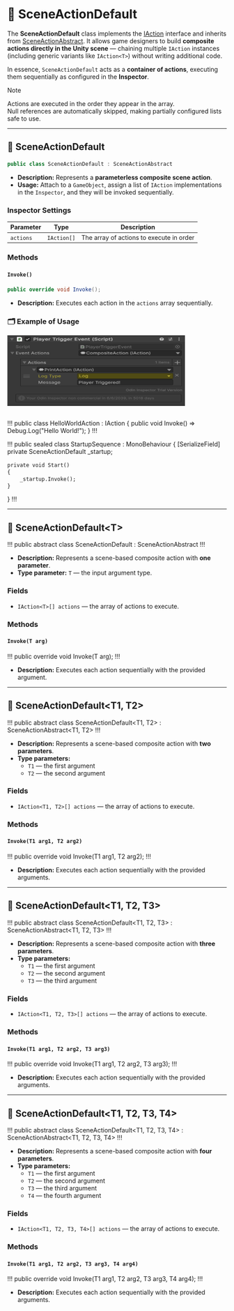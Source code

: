 # 🧩 SceneActionDefault

The **SceneActionDefault** class implements the [IAction](IAction.md) interface and inherits from [SceneActionAbstract](SceneActionAbstract.md). It allows game designers to build **composite actions directly in the Unity scene** — chaining multiple `IAction` instances (including generic variants like `IAction<T>`) without writing additional code.

In essence, `SceneActionDefault` acts as a **container of actions**, executing them sequentially as configured in the **Inspector**.

> [!NOTE]  
> Actions are executed in the order they appear in the array.  
> Null references are automatically skipped, making partially configured lists safe to use.

---

## 🧩 SceneActionDefault
```csharp
public class SceneActionDefault : SceneActionAbstract
```
- **Description:** Represents a **parameterless composite scene action**.
- **Usage:** Attach to a `GameObject`, assign a list of `IAction` implementations in the `Inspector`, and they will be invoked sequentially.

### Inspector Settings

| Parameter | Type        | Description                             |
|-----------|-------------|-----------------------------------------|
| `actions` | `IAction[]` | The array of actions to execute in order|

### Methods

#### `Invoke()`
```csharp
public override void Invoke();
```
- **Description:** Executes each action in the `actions` array sequentially.

### 🗂 Example of Usage

<img src="../../Images/PlayerEventTrigger.png" alt="img.png" width="408" height="162">


```csharp

```

!!!
public class HelloWorldAction : IAction
{
public void Invoke() => Debug.Log("Hello World!");
}
!!!

!!!
public sealed class StartupSequence : MonoBehaviour
{
[SerializeField] private SceneActionDefault _startup;

    private void Start()
    {
        _startup.Invoke();
    }
}
!!!

---

## 🧩 SceneActionDefault&lt;T&gt;

!!!
public abstract class SceneActionDefault<T> : SceneActionAbstract<T>
!!!
- **Description:** Represents a scene-based composite action with **one parameter**.
- **Type parameter:** `T` — the input argument type.

### Fields
- `IAction<T>[] actions` — the array of actions to execute.

### Methods

#### `Invoke(T arg)`
!!!
public override void Invoke(T arg);
!!!
- **Description:** Executes each action sequentially with the provided argument.

---

## 🧩 SceneActionDefault&lt;T1, T2&gt;

!!!
public abstract class SceneActionDefault<T1, T2> : SceneActionAbstract<T1, T2>
!!!
- **Description:** Represents a scene-based composite action with **two parameters**.
- **Type parameters:**
    - `T1` — the first argument
    - `T2` — the second argument

### Fields
- `IAction<T1, T2>[] actions` — the array of actions to execute.

### Methods

#### `Invoke(T1 arg1, T2 arg2)`
!!!
public override void Invoke(T1 arg1, T2 arg2);
!!!
- **Description:** Executes each action sequentially with the provided arguments.

---

## 🧩 SceneActionDefault&lt;T1, T2, T3&gt;

!!!
public abstract class SceneActionDefault<T1, T2, T3> : SceneActionAbstract<T1, T2, T3>
!!!
- **Description:** Represents a scene-based composite action with **three parameters**.
- **Type parameters:**
    - `T1` — the first argument
    - `T2` — the second argument
    - `T3` — the third argument

### Fields
- `IAction<T1, T2, T3>[] actions` — the array of actions to execute.

### Methods

#### `Invoke(T1 arg1, T2 arg2, T3 arg3)`
!!!
public override void Invoke(T1 arg1, T2 arg2, T3 arg3);
!!!
- **Description:** Executes each action sequentially with the provided arguments.

---

## 🧩 SceneActionDefault&lt;T1, T2, T3, T4&gt;

!!!
public abstract class SceneActionDefault<T1, T2, T3, T4> : SceneActionAbstract<T1, T2, T3, T4>
!!!
- **Description:** Represents a scene-based composite action with **four parameters**.
- **Type parameters:**
    - `T1` — the first argument
    - `T2` — the second argument
    - `T3` — the third argument
    - `T4` — the fourth argument

### Fields
- `IAction<T1, T2, T3, T4>[] actions` — the array of actions to execute.

### Methods

#### `Invoke(T1 arg1, T2 arg2, T3 arg3, T4 arg4)`
!!!
public override void Invoke(T1 arg1, T2 arg2, T3 arg3, T4 arg4);
!!!
- **Description:** Executes each action sequentially with the provided arguments.
